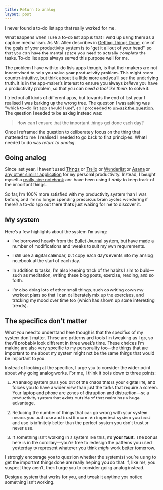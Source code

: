 ```yaml
---
title: Return to analog
layout: post
---
```


I never found a to-do list app that really worked for me.

What happens when I use a to-do list app is that I wind up using them as a capture mechanism. As Mr. Allen describes in [Getting Things Done](https://en.wikipedia.org/wiki/Getting_Things_Done), one of the goals of your productivity system is to "get it all out of your head", so that you can have the mental space you need to actually *complete* the tasks. To-do list apps always served this purpose well for me.

The problem I have with to-do lists apps though, is that their makers are not incentivised to help you solve your productivity problem. This might seem counter-intuitive, but think about it a little more and you’ll see the underlying truth. It is in the app-maker’s interest to ensure you always *believe* you have a productivity problem, so that you can *need a tool like theirs* to solve it.

I tried out all kinds of different apps, but towards the end of last year I realised I was barking up the wrong tree. The question I was asking was "which to-do list app should I use", so I proceeded to [un-ask the question](http://cobyism.com/blog/unask-the-question/). The question I needed to be asking instead was:

> How can I ensure that the important things get done each day?

Once I reframed the question to deliberately focus on the thing that mattered to me, I realised I needed to go back to first principles. What I needed to do was *return to analog*.

## Going analog

Since last year, I haven’t used [Things](https://culturedcode.com/) or [Trello](https://trello.com/) or [Wunderlist](https://www.wunderlist.com/) or [Asana](https://asana.com/) or [any other similar application](https://zapier.com/blog/best-todo-list-apps/) for my personal productivity. Instead, I bought myself a [really nice notebook](http://www.amazon.co.uk/gp/product/B00FWRVTMO) and have been using it *daily* to keep track of the important things.

So far, I’m 100% more satisfied with my productivity system than I was before, and I’m no longer spending prescious brain cycles wondering if there’s a to-do app out there that’s just waiting for me to discover it.

## My system

Here’s a few highlights about the system I’m using:

- I’ve borrowed heavily from the [Bullet Journal](http://bulletjournal.com/) system, but have made a number of modifications and tweaks to suit my own requirements.

- I still use a digital calendar, but copy each day’s events into my analog notebook at the start of each day.

- In addition to tasks, I’m also keeping track of the habits I aim to build—such as meditation, writing these blog posts, exercise, reading, and so forth.

- I’m also doing lots of other small things, such as writing down my workout plans so that I can deliberately mix up the exercises, and tracking my mood over time too (which has shown up some interesting trends).

## The specifics don’t matter

What you need to understand here though is that the specifics of my system don’t matter. These are patterns and tools I’m tweaking as I go, so they’ll probably look different in three week’s time. These choices I’m making are also very specific to my personality too—the things that are important to me about my system might not be the same things that would be important to you.

Instead of looking at the specifics, I urge you to consider the wider point about why going analog works. For me, I think it boils down to three points:

1. An analog system pulls you out of the chaos that is your digital life, and forces you to have a wider view than just the tasks that require a screen. Your laptop and phone are zones of disruption and distraction—so a productivity system that exists outside of that realm has a huge advantage.

2. Reducing the number of things that can go wrong with your system means you both use and trust it more. An imperfect system you trust and use is infinitely better than the perfect system you don’t trust or never use.

3. If something isn’t working in a system like this, it’s **your fault**. The bonus here is in the corollary—you’re free to redesign the patterns you used yesterday to represent whatever you think *might* work better tomorrow.

I strongly encourage you to question whether the system(s) you’re using to get the important things done are really helping you do that. If, like me, you suspect they aren’t, then I urge you to consider going analog instead.

Design a system that works for you, and tweak it anytime you notice something isn’t working.
